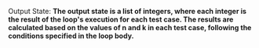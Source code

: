 Output State: **The output state is a list of integers, where each integer is the result of the loop's execution for each test case. The results are calculated based on the values of n and k in each test case, following the conditions specified in the loop body.**